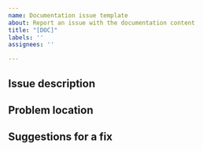 ```yaml
---
name: Documentation issue template
about: Report an issue with the documentation content
title: "[DOC]"
labels: ''
assignees: ''

---
```


<!--This project is for documentation issues only. For product questions or issues, visit Axway Support at https://support.axway.com-->

<!--Have you considered submitting the fix yourself using a pull request (PR)? Pull requests take priority over reported issues and are the quickest way to get doc changes published. See https://axway-open-docs.netlify.com/docs/contribution_guidelines/ for more.-->

## Issue description

<!--Describe the problem that you found.-->

## Problem location

<!--Give the URL of the page or section that contains the problem.-->


## Suggestions for a fix

<!--If you have specific ideas about how we can fix this, let us know. -->
